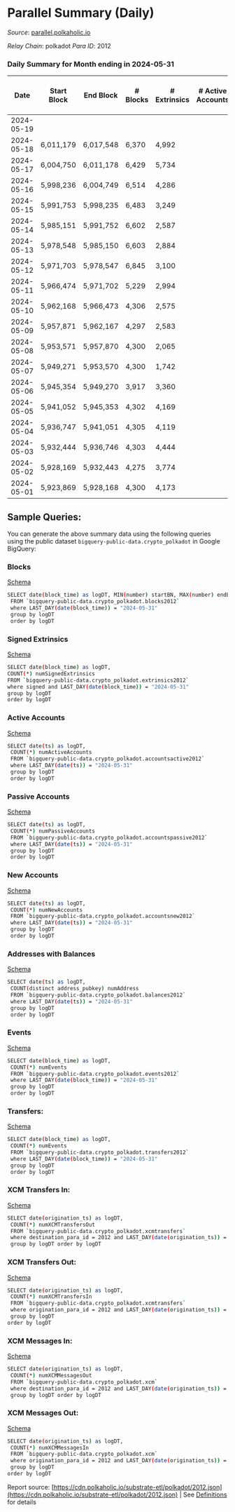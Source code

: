 # Parallel Summary (Daily)

_Source_: [parallel.polkaholic.io](https://parallel.polkaholic.io)

*Relay Chain*: polkadot
*Para ID*: 2012



### Daily Summary for Month ending in 2024-05-31


| Date    | Start Block | End Block | # Blocks | # Extrinsics | # Active Accounts | # Passive Accounts | # New Accounts | # Addresses | # Events  | # Transfers ($USD) | # XCM Transfers In ($USD) | # XCM Transfers Out ($USD) | # XCM In | # XCM Out | Issues |
|---------|-------------|-----------|----------|--------------|-------------------|--------------------|----------------|-------------|-----------|--------------------|---------------------------|----------------------------|----------|-----------|--------|
| 2024-05-19 |  |  |  |  |  |  |  |  |  |   |   |   |  |  |  |
| 2024-05-18 | 6,011,179 | 6,017,548 | 6,370 | 4,992 |  |  |  | 51,258 | 40,554 | 362  |   |   |  |  |  |
| 2024-05-17 | 6,004,750 | 6,011,178 | 6,429 | 5,734 |  |  |  | 51,258 | 44,850 | 396  |   |   |  |  |  |
| 2024-05-16 | 5,998,236 | 6,004,749 | 6,514 | 4,286 |  |  |  | 51,255 | 37,351 | 318  |   |   |  |  |  |
| 2024-05-15 | 5,991,753 | 5,998,235 | 6,483 | 3,249 |  |  |  | 51,252 | 32,091 | 562  |   |   |  |  |  |
| 2024-05-14 | 5,985,151 | 5,991,752 | 6,602 | 2,587 |  |  |  | 51,252 | 27,818 | 126  |   |   |  |  |  |
| 2024-05-13 | 5,978,548 | 5,985,150 | 6,603 | 2,884 |  |  |  | 51,251 | 30,046 | 374  |   |   |  |  |  |
| 2024-05-12 | 5,971,703 | 5,978,547 | 6,845 | 3,100 |  |  |  | 51,249 | 31,427 | 171  |   |   |  |  |  |
| 2024-05-11 | 5,966,474 | 5,971,702 | 5,229 | 2,994 |  |  |  | 51,248 | 28,281 | 591  |   |   |  |  |  |
| 2024-05-10 | 5,962,168 | 5,966,473 | 4,306 | 2,575 |  |  |  | 51,246 | 24,208 | 478  |   |   |  |  |  |
| 2024-05-09 | 5,957,871 | 5,962,167 | 4,297 | 2,583 |  |  |  | 51,246 | 23,142 | 206  |   |   |  |  |  |
| 2024-05-08 | 5,953,571 | 5,957,870 | 4,300 | 2,065 |  |  |  | 51,245 | 20,345 | 169  |   |   |  |  |  |
| 2024-05-07 | 5,949,271 | 5,953,570 | 4,300 | 1,742 |  |  |  | 51,244 | 18,941 | 255  |   |   |  |  |  |
| 2024-05-06 | 5,945,354 | 5,949,270 | 3,917 | 3,360 |  |  |  | 51,241 | 27,709 | 451  |   |   |  |  |  |
| 2024-05-05 | 5,941,052 | 5,945,353 | 4,302 | 4,169 |  |  |  | 51,239 | 32,947 | 306  |   |   |  |  |  |
| 2024-05-04 | 5,936,747 | 5,941,051 | 4,305 | 4,119 |  |  |  | 51,239 | 32,871 | 509  |   |   |  |  |  |
| 2024-05-03 | 5,932,444 | 5,936,746 | 4,303 | 4,444 |  |  |  | 51,236 | 35,858 | 765  |   |   |  |  |  |
| 2024-05-02 | 5,928,169 | 5,932,443 | 4,275 | 3,774 |  |  |  | 51,226 | 31,905 | 541  |   |   |  |  |  |
| 2024-05-01 | 5,923,869 | 5,928,168 | 4,300 | 4,173 |  |  |  | 51,226 | 32,571 | 349  |   |   |  |  |  |

## Sample Queries:
You can generate the above summary data using the following queries using the public dataset `bigquery-public-data.crypto_polkadot` in Google BigQuery:


### Blocks 

[Schema](https://github.com/colorfulnotion/substrate-etl/blob/main/schema/blocks.json)

```bash
SELECT date(block_time) as logDT, MIN(number) startBN, MAX(number) endBN, COUNT(*) numBlocks 
 FROM `bigquery-public-data.crypto_polkadot.blocks2012`  
 where LAST_DAY(date(block_time)) = "2024-05-31" 
 group by logDT 
 order by logDT
```

### Signed Extrinsics 

[Schema](https://github.com/colorfulnotion/substrate-etl/blob/main/schema/extrinsics.json)

```bash
SELECT date(block_time) as logDT, 
COUNT(*) numSignedExtrinsics 
FROM `bigquery-public-data.crypto_polkadot.extrinsics2012`  
where signed and LAST_DAY(date(block_time)) = "2024-05-31" 
group by logDT 
order by logDT
```

### Active Accounts 

[Schema](https://github.com/colorfulnotion/substrate-etl/blob/main/schema/accountsactive.json)

```bash
SELECT date(ts) as logDT, 
 COUNT(*) numActiveAccounts 
 FROM `bigquery-public-data.crypto_polkadot.accountsactive2012` 
 where LAST_DAY(date(ts)) = "2024-05-31" 
 group by logDT 
 order by logDT
```

### Passive Accounts 

[Schema](https://github.com/colorfulnotion/substrate-etl/blob/main/schema/accountspassive.json)

```bash
SELECT date(ts) as logDT, 
 COUNT(*) numPassiveAccounts 
 FROM `bigquery-public-data.crypto_polkadot.accountspassive2012` 
 where LAST_DAY(date(ts)) = "2024-05-31" 
 group by logDT 
 order by logDT
```

### New Accounts 

[Schema](https://github.com/colorfulnotion/substrate-etl/blob/main/schema/accountsnew.json)

```bash
SELECT date(ts) as logDT, 
 COUNT(*) numNewAccounts 
 FROM `bigquery-public-data.crypto_polkadot.accountsnew2012` 
 where LAST_DAY(date(ts)) = "2024-05-31" 
 group by logDT
 order by logDT
```

### Addresses with Balances 

[Schema](https://github.com/colorfulnotion/substrate-etl/blob/main/schema/balances.json)

```bash
SELECT date(ts) as logDT,
 COUNT(distinct address_pubkey) numAddress 
 FROM `bigquery-public-data.crypto_polkadot.balances2012` 
 where LAST_DAY(date(ts)) = "2024-05-31" 
 group by logDT 
 order by logDT
```

### Events 

[Schema](https://github.com/colorfulnotion/substrate-etl/blob/main/schema/events.json)

```bash
SELECT date(block_time) as logDT, 
 COUNT(*) numEvents 
 FROM `bigquery-public-data.crypto_polkadot.events2012` 
 where LAST_DAY(date(block_time)) = "2024-05-31" 
 group by logDT 
 order by logDT
```

### Transfers:

[Schema](https://github.com/colorfulnotion/substrate-etl/blob/main/schema/transfers.json)

```bash
SELECT date(block_time) as logDT, 
 COUNT(*) numEvents 
 FROM `bigquery-public-data.crypto_polkadot.transfers2012` 
 where LAST_DAY(date(block_time)) = "2024-05-31" 
 group by logDT 
 order by logDT
```

### XCM Transfers In: 

[Schema](https://github.com/colorfulnotion/substrate-etl/blob/main/schema/xcmtransfers.json)

```bash
SELECT date(origination_ts) as logDT, 
 COUNT(*) numXCMTransfersOut 
 FROM `bigquery-public-data.crypto_polkadot.xcmtransfers` 
 where destination_para_id = 2012 and LAST_DAY(date(origination_ts)) = "2024-05-31" 
 group by logDT order by logDT
```

### XCM Transfers Out: 

[Schema](https://github.com/colorfulnotion/substrate-etl/blob/main/schema/xcmtransfers.json)

```bash
SELECT date(origination_ts) as logDT, 
 COUNT(*) numXCMTransfersIn 
 FROM `bigquery-public-data.crypto_polkadot.xcmtransfers` 
 where origination_para_id = 2012 and LAST_DAY(date(origination_ts)) = "2024-05-31" 
 group by logDT 
order by logDT
```

### XCM Messages In: 

[Schema](https://github.com/colorfulnotion/substrate-etl/blob/main/schema/xcm.json)

```bash
SELECT date(origination_ts) as logDT, 
 COUNT(*) numXCMMessagesOut 
 FROM `bigquery-public-data.crypto_polkadot.xcm` 
 where destination_para_id = 2012 and LAST_DAY(date(origination_ts)) = "2024-05-31" 
 group by logDT order by logDT
```

### XCM Messages Out: 

[Schema](https://github.com/colorfulnotion/substrate-etl/blob/main/schema/xcm.json)

```bash
SELECT date(origination_ts) as logDT, 
 COUNT(*) numXCMMessagesIn 
 FROM `bigquery-public-data.crypto_polkadot.xcm` 
 where origination_para_id = 2012 and LAST_DAY(date(origination_ts)) = "2024-05-31" 
 group by logDT 
order by logDT
```


Report source: [https://cdn.polkaholic.io/substrate-etl/polkadot/2012.json](https://cdn.polkaholic.io/substrate-etl/polkadot/2012.json) | See [Definitions](/DEFINITIONS.md) for details

